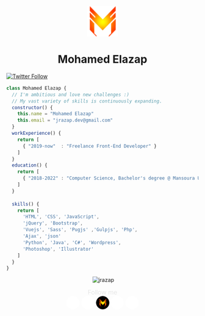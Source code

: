<div align="center">
  <a href="http://jrazap.com/">
    <img src="./logo.png" height="80px" width="80px">
  </a>
</div>
<div align="center">
  <h1>Mohamed Elazap</h1>
</div>
<p align="left"><a href="https://twitter.com/jrazap1" target="blank"><img alt="Twitter Follow" src="https://img.shields.io/twitter/follow/jrazap1?logo=twitter&color=yellow&label=%40jrazap1&logoColor=yellow&style=flat-square"></a></p>

```javascript
class Mohamed Elazap {
  // I'm ambitious and love new challenges :)
  // My vast variety of skills is continuously expanding.
  constructor() {
    this.name = "Mohamed Elazap"
    this.email = "jrazap.dev@gmail.com"
  }
  workExperience() {
    return [
      { "2019-now"  : "Freelance Front-End Developer" }
    ]      
  }
  education() {
    return [
      { "2018-2022" : "Computer Science, Bachelor's degree @ Mansoura University" }
    ]
  }
  
  skills() {
    return [ 
      'HTML', 'CSS', 'JavaScript',
      'jQuery', 'Bootstrap',
      'Vuejs', 'Sass', 'Pugjs' ,'Gulpjs', 'Php', 
      'Ajax', 'json'
      'Python', 'Java', 'C#', 'Wordpress',
      'Photoshop', 'Illustrator'
    ]
  }
}
```

<p align="center">&nbsp;<img  src="https://github-readme-stats.vercel.app/api?username=jrazap&show_icons=true&locale=en" alt="jrazap" /></p>
<div align="center">
  <span align="center"><h3 style="margin: 0px auto;font-weight: 300;color: #e1e1e1;">Follow me</h3></span>
  <span><a href="https://www.fb.com/jrazap1"><img src="./fb.png" alt="" height="35px" width="35px" style="border-radius:50%"></a></span>
  <span><a href="https://www.instagram.com/jrazap/"><img src="./instagram.png" alt="" height="35px" width="35px" style="border-radius:50%"></a></span>
    <span><a href="http://jrazap.com/"><img src="./logo02.png" alt="" height="35px" width="35px" style="border-radius:50%"></a></span>
  <span><a href="https://www.linkedin.com/in/jrazap/"><img src="./linkedin.png" alt="" height="35px" width="35px" style="border-radius:50%"></a></span>
  <span><a href="https://twitter.com/jrazap1"><img src="./twitter.png" alt="" height="35px" width="35px" style="border-radius:50%"></a></span>
</div>
